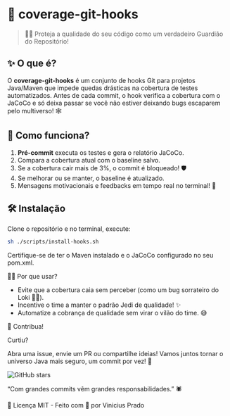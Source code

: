 # 🚦 coverage-git-hooks

> 🦸‍♂️ Proteja a qualidade do seu código como um verdadeiro Guardião do Repositório!

## ✨ O que é?

O **coverage-git-hooks** é um conjunto de hooks Git para projetos Java/Maven que impede quedas drásticas na cobertura de testes automatizados. Antes de cada commit, o hook verifica a cobertura com o JaCoCo e só deixa passar se você não estiver deixando bugs escaparem pelo multiverso! 🕸️

## 🚀 Como funciona?

1. **Pré-commit** executa os testes e gera o relatório JaCoCo.
2. Compara a cobertura atual com o baseline salvo.
3. Se a cobertura cair mais de 3%, o commit é bloqueado! 🛡️
4. Se melhorar ou se manter, o baseline é atualizado.  
5. Mensagens motivacionais e feedbacks em tempo real no terminal! 🖖

## 🛠️ Instalação

Clone o repositório e no terminal, execute:

```bash
sh ./scripts/install-hooks.sh
```

Certifique-se de ter o Maven instalado e o JaCoCo configurado no seu pom.xml.


🧙‍♂️ Por que usar?

* Evite que a cobertura caia sem perceber (como um bug sorrateiro do Loki 🦹‍♂️).
* Incentive o time a manter o padrão Jedi de qualidade! ✨
* Automatize a cobrança de qualidade sem virar o vilão do time. 😅

🤝 Contribua!

Curtiu?

Abra uma issue, envie um PR ou compartilhe ideias!
Vamos juntos tornar o universo Java mais seguro, um commit por vez! 🚀

<img src="https://img.shields.io/github/stars/dev-vinicius-prado/coverage-git-hooks?style=social" alt="GitHub stars"></img>


“Com grandes commits vêm grandes responsabilidades.” 🕷️


📜 Licença MIT - Feito com 💚 por Vinicius Prado